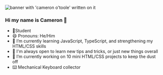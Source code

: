 ![banner with 'cameron o'toole' written on it](./CAMERON%20O’TOOLE.jpg)


### Hi my name is Cameron 👋

- 📝Student
- 😄 Pronouns: He/Him 
- 🌱 I’m currently learning JavaScript, TypeScript, and strengthening my HTML/CSS skills
- 🤔 I'm always open to learn new tips and tricks, or just new things overall
- 🔭 I’m currently working on 10 mini HTML/CSS projects to keep the dust off
- ⌨️ Mechanical Keyboard collector





<!--
**cameronotoole/cameronotoole** is a ✨ _special_ ✨ repository because its `README.md` (this file) appears on your GitHub profile.

Here are some ideas to get you started:



- 👯 I’m looking to collaborate on .

- 💬 Ask me about 
- 📫 How to reach me

- ⚡ Fun fact: 

-->
